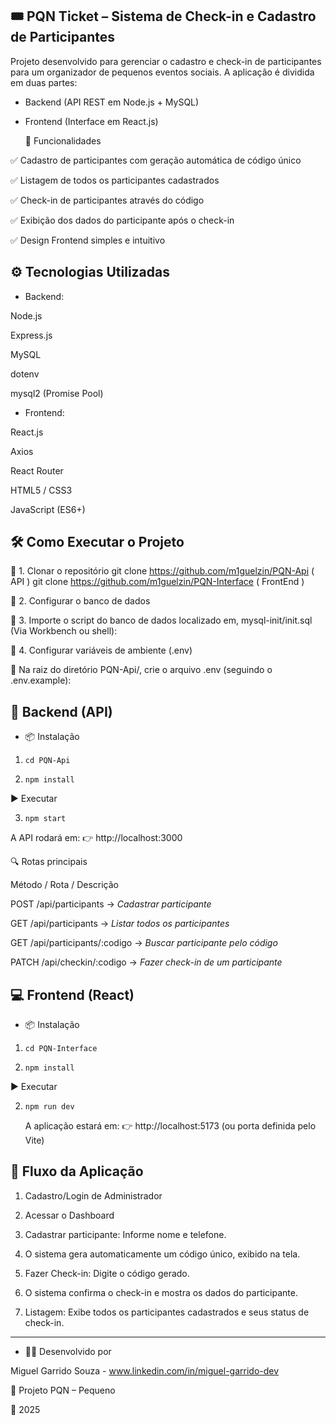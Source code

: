 🎟️ PQN Ticket – Sistema de Check-in e Cadastro de Participantes
-

Projeto desenvolvido para gerenciar o cadastro e check-in de participantes para um organizador de pequenos eventos sociais.
A aplicação é dividida em duas partes:

- Backend (API REST em Node.js + MySQL)

- Frontend (Interface em React.js)

    🚀 Funcionalidades

✅ Cadastro de participantes com geração automática de código único

✅ Listagem de todos os participantes cadastrados

✅ Check-in de participantes através do código

✅ Exibição dos dados do participante após o check-in

✅ Design Frontend simples e intuitivo

⚙️ Tecnologias Utilizadas
-
- Backend:

Node.js

Express.js

MySQL

dotenv

mysql2 (Promise Pool)

- Frontend:

React.js

Axios

React Router

HTML5 / CSS3

JavaScript (ES6+)

🛠️ Como Executar o Projeto
-
🔹 1. Clonar o repositório
git clone https://github.com/m1guelzin/PQN-Api ( API )
git clone https://github.com/m1guelzin/PQN-Interface ( FrontEnd )


🔹 2. Configurar o banco de dados

🔹 3. Importe o script do banco de dados localizado em, mysql-init/init.sql
(Via Workbench ou shell):

🔹 4. Configurar variáveis de ambiente (.env)

🔹 Na raiz do diretório PQN-Api/, crie o arquivo .env (seguindo o .env.example):


🧠 Backend (API)
-
- 📦 Instalação

1. `cd PQN-Api`

2. `npm install`

▶️ Executar

3. `npm start`


A API rodará em:
👉 http://localhost:3000

🔍 Rotas principais

Método / Rota / Descrição

POST	/api/participants -> *Cadastrar participante*

GET	    /api/participants -> *Listar todos os participantes*

GET	    /api/participants/:codigo -> *Buscar participante pelo código*

PATCH	/api/checkin/:codigo -> *Fazer check-in de um participante*

💻 Frontend (React)
-

- 📦 Instalação

1. `cd PQN-Interface`

2. `npm install`

▶️ Executar

2. `npm run dev`

    A aplicação estará em: 👉 http://localhost:5173 (ou porta definida pelo Vite)

🧾 Fluxo da Aplicação
-
1. Cadastro/Login de Administrador
2. Acessar o Dashboard
3. Cadastrar participante: Informe nome e telefone.
4. O sistema gera automaticamente um código único, exibido na tela.
5. Fazer Check-in: Digite o código gerado.
6. O sistema confirma o check-in e mostra os dados do participante.

7. Listagem: Exibe todos os participantes cadastrados e seus status de check-in.
----------

- 👨‍💻 Desenvolvido por

Miguel Garrido Souza - www.linkedin.com/in/miguel-garrido-dev

📘 Projeto PQN – Pequeno

📅 2025

